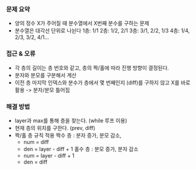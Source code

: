 ### 문제 요약
- 양의 정수 X가 주어질 때 분수열에서 X번째 분수를 구하는 문제
- 분수열은 대각선 단위로 나뉜다
    1층: 1/1
    2층: 1/2, 2/1
    3층: 3/1, 2/2, 1/3
    4층: 1/4, 2/3, 3/2, 4/1...

### 접근 & 오류
- 각 층의 길이는 층 번호와 같고, 층의 짝/홀에 따라 진행 방향이 결정된다.
- 분자와 분모를 구분해서 계산 
- 이전 층 마지막 인덱스와 분수가 층에서 몇 번째인지 (diff)를 구하지 않고 X를 바로 활용 -> 분자/분모 틀어짐 

### 해결 방법
- layer과 max를 통해 층을 찾는다. (while 루프 이용)
- 현재 층의 위치를 구한다. (prev, diff)
- 짝/홀 층 규칙 적용
    짝수 층 : 분자 증가, 분모 감소, 
    - num = diff
    - den = layer - diff + 1
    홀수 층 : 분모 증가, 분자 감소
    - num = layer - diff + 1
    - den = diff